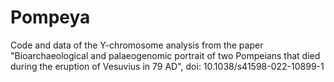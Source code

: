 # Pompeya
Code and data of the Y-chromosome analysis from the paper "Bioarchaeological and palaeogenomic portrait of two Pompeians that died during the eruption of Vesuvius in 79 AD", doi: 10.1038/s41598-022-10899-1
